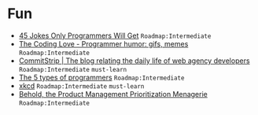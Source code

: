 # Fun

- [45 Jokes Only Programmers Will Get](https://www.hongkiat.com/blog/programming-jokes/) `Roadmap:Intermediate`
- [The Coding Love - Programmer humor: gifs, memes](https://thecodinglove.com/) `Roadmap:Intermediate`
- [CommitStrip | The blog relating the daily life of web agency developers](http://www.commitstrip.com/) `Roadmap:Intermediate` `must-learn`
- [The 5 types of programmers](https://stevenbenner.com/2010/07/the-5-types-of-programmers/) `Roadmap:Intermediate`
- [xkcd](https://www.xkcd.com/) `Roadmap:Intermediate` `must-learn`
- [Behold, the Product Management Prioritization Menagerie](https://deanondelivery.com/behold-the-product-management-prioritization-menagerie-7615ebe6167f) `Roadmap:Intermediate`
